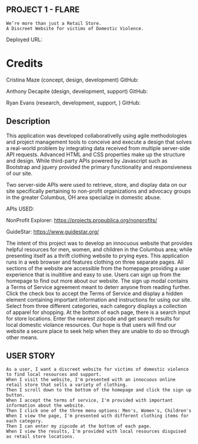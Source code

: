 ## PROJECT 1  - FLARE

``` 
We’re more than just a Retail Store.
A Discreet Website for victims of Domestic Violence.

```

Deployed URL: 

# Credits

Cristina Maze (concept, design, development)
GitHub:

Anthony Decapite (design, development, support)
GitHub:

Ryan Evans (research, development, support, )
GitHub:

## Description 
This application was developed collaborativelly using agile methodologies and project management tools to conceive and execute a design that solves a real-world problem by integrating data received from multiple server-side API requests. Advanced HTML and CSS properties make up the structure and design. While third-party APIs powered by Javascript such as Bootstrap and jquery provided the primary functionality and responsiveness of our site. 

Two server-side APIs were used to retrieve, store, and display data on our site specifically pertaining to non-profit organizations and advocacy groups in the greater Columbus, OH area specialize in domestic abuse. 

APIs USED:

NonProfit Explorer: https://projects.propublica.org/nonprofits/

GuideStar: https://www.guidestar.org/


The intent of this project was to develop an innocuous website that provides helpful resources for men, women, and children in the Columbus area; while presenting itself as a thrift clothing website to prying eyes. This application runs in a web browser and features clothing on three separate pages. All sections of the website are accessible from the homepage providing a user experience that is inuititive and easy to use. Users can sign up from the homepage to find out more about our website. The sign up modal contains a Terms of Service agreement meant to deterr anyone from reading further. Click the check box to accept the Terms of Service and display a hidden element containing important information and instructions for using our site. Select from three different categories, each category displays a collection of apparel for shopping. At the bottom of each page, there is a search input for store locations. Enter the nearest zipcode and get search results for local domestic violance resources. Our hope is that users will find our website a secure place to seek help when they are unable to do so through other means. 



## USER STORY

```
As a user, I want a discreet website for victims of domestic violence to find local resources and support. 
When I visit the website, I'm presented with an innocuous online retail store that sells a variety of clothing. 
Then I scroll down to the bottom of the homepage and click the sign up button.
When I accept the terms of service, I'm provided with important information about the website.
Then I click one of the three menu options: Men's, Women's, Children's
When I view the page, I'm presented with different clothing items for each category. 
Then I can enter my zipcode at the bottom of each page. 
When I view the results, I'm provided with local resources disguised as retail store locations.  
```
